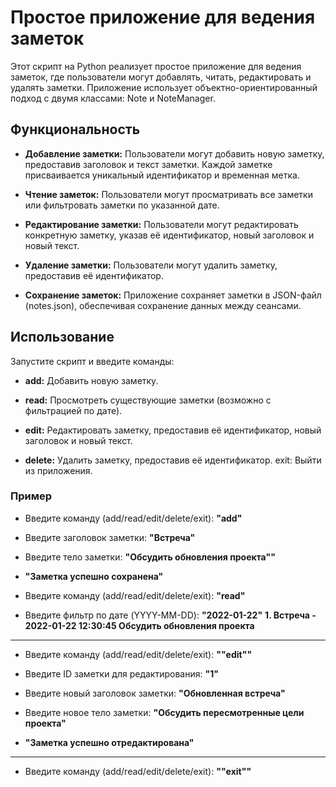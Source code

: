 # Простое приложение для ведения заметок
Этот скрипт на Python реализует простое приложение для ведения заметок, где пользователи могут добавлять, читать, редактировать и удалять заметки. Приложение использует объектно-ориентированный подход с двумя классами: Note и NoteManager.

## Функциональность
* **Добавление заметки:** Пользователи могут добавить новую заметку, предоставив заголовок и текст заметки. Каждой заметке присваивается уникальный идентификатор и временная метка.

* **Чтение заметок:** Пользователи могут просматривать все заметки или фильтровать заметки по указанной дате.

* **Редактирование заметки:** Пользователи могут редактировать конкретную заметку, указав её идентификатор, новый заголовок и новый текст.

* **Удаление заметки:** Пользователи могут удалить заметку, предоставив её идентификатор.

* **Сохранение заметок:** Приложение сохраняет заметки в JSON-файл (notes.json), обеспечивая сохранение данных между сеансами.

## Использование
Запустите скрипт и введите команды:

* **add:** Добавить новую заметку.
* **read:** Просмотреть существующие заметки (возможно с фильтрацией по дате).

* **edit:** Редактировать заметку, предоставив её идентификатор, новый заголовок и новый текст.
* **delete:** Удалить заметку, предоставив её идентификатор.
exit: Выйти из приложения.

### Пример

* Введите команду (add/read/edit/delete/exit): **"add"**
* Введите заголовок заметки: **"Встреча"**
* Введите тело заметки: **"Обсудить обновления проекта""**
* **"Заметка успешно сохранена"**

* Введите команду (add/read/edit/delete/exit): **"read"**
* Введите фильтр по дате (YYYY-MM-DD): **"2022-01-22"**
**1. Встреча - 2022-01-22 12:30:45
Обсудить обновления проекта**
***
* Введите команду (add/read/edit/delete/exit): **""edit""**

* Введите ID заметки для редактирования: **"1"**
* Введите новый заголовок заметки: **"Обновленная встреча"**
* Введите новое тело заметки: **"Обсудить пересмотренные цели проекта"**
* **"Заметка успешно отредактирована"**
***
* Введите команду (add/read/edit/delete/exit): **""exit""**